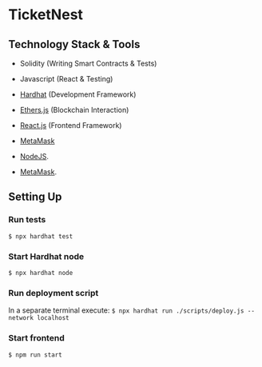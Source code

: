 # TicketNest

## Technology Stack & Tools

- Solidity (Writing Smart Contracts & Tests)
- Javascript (React & Testing)
- [Hardhat](https://hardhat.org/) (Development Framework)
- [Ethers.js](https://docs.ethers.io/v5/) (Blockchain Interaction)
- [React.js](https://reactjs.org/) (Frontend Framework)
- [MetaMask](https://metamask.io/)


- [NodeJS](https://nodejs.org/en/).
- [MetaMask](https://metamask.io/).

## Setting Up

###  Run tests
`$ npx hardhat test`

### Start Hardhat node
`$ npx hardhat node`

###  Run deployment script
In a separate terminal execute:
`$ npx hardhat run ./scripts/deploy.js --network localhost`

### Start frontend
`$ npm run start`